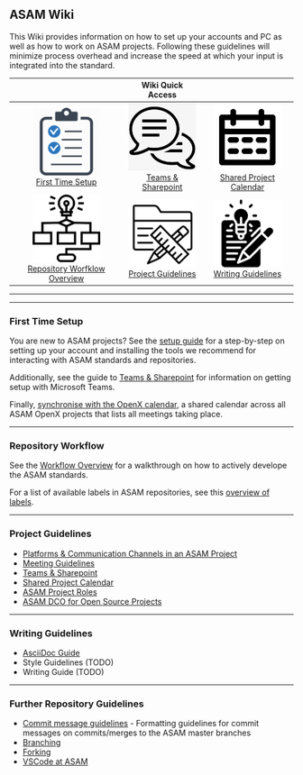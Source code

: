 ## ASAM Wiki
This Wiki provides information on how to set up your accounts and PC as well as how to work on ASAM projects.
Following these guidelines will minimize process overhead and increase the speed at which your input is integrated into the standard.


||Wiki Quick Access||
|:---:|:---:|:---:|
|<a href="docs/general_guidelines/Setup-Guide.asciidoc"><img src="docs/images/GettingStarted.jpg" alt="First Time Setup" width="120"/><br>First Time Setup|<a href="https://www.google.de"><img src="docs/images/Communication.png" alt="Teams & Sharepoint" width="120"/><br>Teams & Sharepoint|<a href="https://www.google.de"><img src="docs/images/Calendar.png" alt="OpenX Calendar" width="120"/><br>Shared Project Calendar|
|<a href="https://www.google.de"><img src="docs/images/Workflow.png" alt="Workflow Overview" width="120"/><br>Repository Worfklow Overview|<a href="https://www.google.de"><img src="docs/images/ProjectGuidelines.png" alt="Project Guidelines" width="120"/><br>Project Guidelines|<a href="https://www.google.de"><img src="docs/images/WritingGuideliens.png" alt="Writing Guidelines" width="120"/><br>Writing Guidelines|

---
---

### First Time Setup

You are new to ASAM projects? See the [setup guide](docs/general_guidelines/Setup-Guide.asciidoc) for a step-by-step on setting up your account and installing the tools we recommend for interacting with ASAM standards and repositories.

Additionally, see the guide to [Teams & Sharepoint](docs/general_guidelines/Microsoft-Teams-and-Sharepoint.adoc) for information on getting setup with Microsoft Teams.

Finally, [synchronise with the OpenX calendar](docs/general_guidelines/Shared-OpenX-Calendar.adoc), a shared calendar across all ASAM OpenX projects that lists all meetings taking place.

---
### Repository Workflow
See the [Workflow Overview](docs/general_guidelines/Workflow.asciidoc) for a walkthrough on how to actively develope the ASAM standards.

For a list of available labels in ASAM repositories, see this [overview of labels](docs/git/ASAM-Issue-and-MR-Labels.md).

---
### Project Guidelines
  - [Platforms & Communication Channels in an ASAM Project](docs/general_guidelines/Meeting-Guidelines)
  - [Meeting Guidelines](docs/general_guidelines/Meeting-Guidelines.md)
  - [Teams & Sharepoint](docs/general_guidelines/Microsoft-Teams-and-Sharepoint.adoc)
  - [Shared Project Calendar](docs/general_guidelines/Shared-OpenX-Calendar.adoc)
  - [ASAM Project Roles](docs/general_guidelines/ASAM-Project-Roles.md)
  - [ASAM DCO for Open Source Projects](docs/general_guidelines/ASAM-DCO.md)
  
---
### Writing Guidelines
  - [AsciiDoc Guide](docs/writing_guidelines/Asciidoc-Guide.adoc) 
  - Style Guidelines (TODO)
  - Writing Guide (TODO)

---
### Further Repository Guidelines
- [Commit message guidelines](docs/git/Commit-Guidelines.adoc) - Formatting guidelines for commit messages on commits/merges to the ASAM master branches
- [Branching](docs/git/Branching.md)
- [Forking](docs/git/Forking.md)
- [VSCode at ASAM](docs/tool-specific/VSCode-Guide.adoc)
